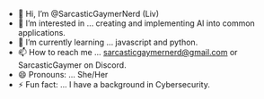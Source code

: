 - 👋 Hi, I’m @SarcasticGaymerNerd (Liv)
- 👀 I’m interested in ... creating and implementing AI into common applications.
- 🌱 I’m currently learning ... javascript and python.
- 📫 How to reach me ... sarcasticgaymernerd@gmail.com or SarcasticGaymer on Discord.
- 😄 Pronouns: ... She/Her
- ⚡ Fun fact: ... I have a background in Cybersecurity. 

<!---
SarcasticGaymerNerd/SarcasticGaymerNerd is a ✨ special ✨ repository because its `README.md` (this file) appears on your GitHub profile.
You can click the Preview link to take a look at your changes.
--->
